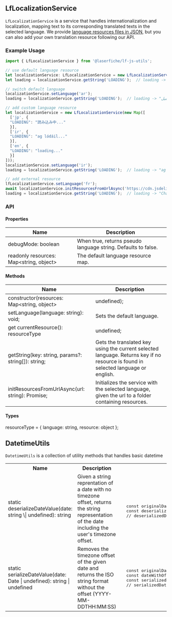 ## LfLocalizationService

`LfLocalizationService` is a service that handles internationalization and localization, mapping text to its corresponding translated texts in the selected language. We provide [language resources files in JSON](https://github.com/Laserfiche/laserfiche-ui-components-core/tree/main/src/i18n), but you can also add your own translation resource following our API.

### Example Usage
```ts
import { LfLocalizationService } from '@laserfiche/lf-js-utils';

// use default language resource
let localizationService: LfLocalizationService = new LfLocalizationService();
let loading = localizationService.getString('LOADING');  // loading -> "loading..."

// switch default language
localizationService.setLanguage('ar');
loading = localizationService.getString('LOADING');  // loading -> "جارٍ التحميل..."

// add custom language resource
let localizationService = new LfLocalizationService(new Map([
  ['jp', {
  "LOADING": "読み込み中..."
  }],
  ['ir', {
  "LOADING": "ag lódáil..."
  }],
  ['en', {
  "LOADING": "loading..."
  }]
]));
localizationService.setLanguage('ir');
loading = localizationService.getString('LOADING');  // loading -> "ag lódáil..."

// add external resource
lfLocalizationService.setLanguage('fr');
await localizationService.initResourcesFromUrlAsync('https://cdn.jsdelivr.net/npm/@laserfiche/lf-resource-library@1.0.0--preview-2042216176/resources/laserfiche-base');
loading = localizationService.getString('LOADING');  // loading -> "Charger..."
```

### API

#### Properties

|Name | Description|
|--|--|
|debugMode: boolean| When true, returns pseudo language string. Defaults to false. |
|readonly resources: Map<string, object>| The default language resource map. |
    
#### Methods

|Name | Description|
|--|--|
|constructor(resources: Map<string, object> | undefined);       | Users can provide languages resources through a map in the constructor, or later with a url via initResourcesFromUrlAsync. |
|setLanguage(language: string): void;        | Sets the default language. |
|get currentResource(): resourceType | undefined;                | Gets the current selected language's resource mapping. |
|getString(key: string, params?: string[]): string;  | Gets the translated key using the current selected language. Returns key if no resource is found in selected language or english. |
|initResourcesFromUrlAsync(url: string): Promise<void>;  | Initializes the service with the selected language, given the url to a folder containing resources.

#### Types


resourceType  = { language: string, resource: object };

## DatetimeUtils
`DatetimeUtils` is a collection of utility methods that handles basic datetime 

<table>
<tr>
<th>
Name
</th>
<th>
Description
</th>
<th>
Example
</th>
</tr>
<tr>
  <td> static deserializeDateValue(date: string \| undefined): string </td>
  <td>  Given a string reprentation of a date with no timezone offset, returns the string representation of the date including the user's timezone offset.  </td>
  <td> <pre> 
  const originalDateString: string = '2021-03-25';
  const deserializedDate: string = DatetimeUtils.deserializeDateValue(originalDateString);
  // deserializedDate -> '2021-03-25T00:00:00.000Z', adds timezone offset </pre></td>
</tr>
<tr>
  <td> static serializeDateValue(date: Date | undefined): string | undefined  </td>
  <td> Removes the timezone offset of the given date and returns the ISO string format without the offset (YYYY-MM-DDTHH:MM:SS) </td>
  <td> <pre>
  const originalDateString: string = '2021-03-25T00:00:00-07:00'; // assume the offset matches the timezone (PDT)
  const dateWithOffset: Date = new Date(originalDateString);
  const serializedDate: string | undefined = DatetimeUtils.serializeDateValue(dateWithOffset);
  // serializedDate -> '2021-03-25T00:00:00', removes the offset </pre> </td>
  </tr>
  </table>
  